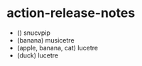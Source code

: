 # action-release-notes

- () snucvpip
- (banana) musicetre
- (apple, banana, cat) lucetre
- (duck) lucetre
